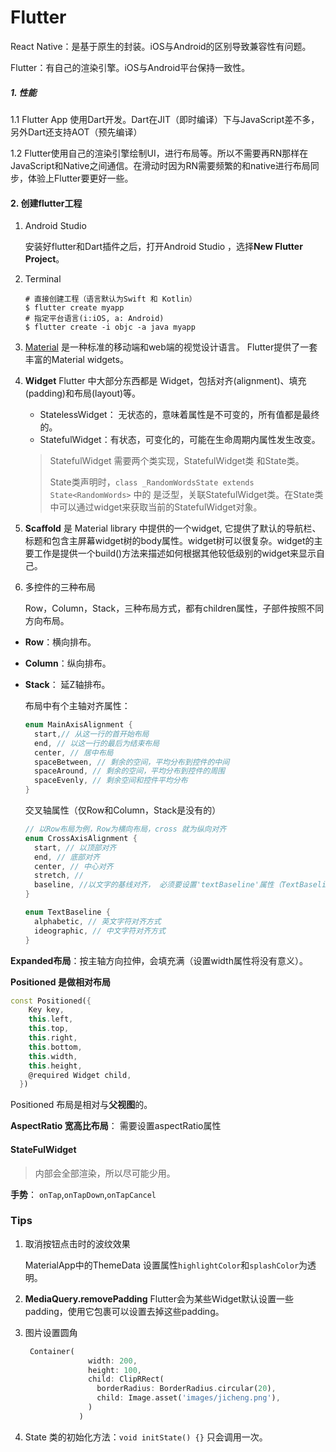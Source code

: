 # Flutter

React Native：是基于原生的封装。iOS与Android的区别导致兼容性有问题。

Flutter：有自己的渲染引擎。iOS与Android平台保持一致性。

##### 1. 性能

1.1 Flutter App 使用Dart开发。Dart在JIT（即时编译）下与JavaScript差不多，另外Dart还支持AOT（预先编译）

1.2 Flutter使用自己的渲染引擎绘制UI，进行布局等。所以不需要再RN那样在JavaScript和Native之间通信。在滑动时因为RN需要频繁的和native进行布局同步，体验上Flutter要更好一些。



#### 2. 创建flutter工程

1. Android Studio

   安装好flutter和Dart插件之后，打开Android Studio ，选择**New Flutter Project**。

2. Terminal

   ```shell
   # 直接创建工程（语言默认为Swift 和 Kotlin）
   $ flutter create myapp
   # 指定平台语言(i:iOS, a: Android)
   $ flutter create -i objc -a java myapp
   ```



1. [Material](https://material.io/guidelines/) 是一种标准的移动端和web端的视觉设计语言。 Flutter提供了一套丰富的Material widgets。

2. **Widget** Flutter 中大部分东西都是 Widget，包括对齐(alignment)、填充(padding)和布局(layout)等。

   * StatelessWidget： 无状态的，意味着属性是不可变的，所有值都是最终的。
   * StatefulWidget：有状态，可变化的，可能在生命周期内属性发生改变。

   > StatefulWidget 需要两个类实现，StatefulWidget类 和State类。
   >
   > State类声明时，`class _RandomWordsState extends State<RandomWords>` 中的 <RandomWords> 是泛型，关联StatefulWidget类。在State类中可以通过widget来获取当前的StatefulWidget对象。

3. **Scaffold** 是 Material library 中提供的一个widget, 它提供了默认的导航栏、标题和包含主屏幕widget树的body属性。widget树可以很复杂。widget的主要工作是提供一个build()方法来描述如何根据其他较低级别的widget来显示自己。

4. 多控件的三种布局

   Row，Column，Stack，三种布局方式，都有children属性，子部件按照不同方向布局。

* **Row**：横向排布。

* **Column**：纵向排布。

* **Stack**： 延Z轴排布。

  布局中有个主轴对齐属性：

  ```dart
  enum MainAxisAlignment {
    start,// 从这一行的首开始布局
    end, // 以这一行的最后为结束布局
    center, // 居中布局
    spaceBetween, // 剩余的空间，平均分布到控件的中间
    spaceAround, // 剩余的空间，平均分布到控件的周围
    spaceEvenly, // 剩余空间和控件平均分布
  }
  ```

  交叉轴属性（仅Row和Column，Stack是没有的）

  ```dart
  // 以Row布局为例，Row为横向布局，cross 就为纵向对齐
  enum CrossAxisAlignment {
    start, // 以顶部对齐
    end, // 底部对齐
    center, // 中心对齐
    stretch, // 
    baseline, //以文字的基线对齐， 必须要设置'textBaseline'属性（TextBaseline），否则报错
  }
  
  enum TextBaseline {
    alphabetic, // 英文字符对齐方式
    ideographic, // 中文字符对齐方式
  }
  ```



**Expanded布局**：按主轴方向拉伸，会填充满（设置width属性将没有意义）。

**Positioned 是做相对布局**

```dart
const Positioned({
    Key key,
    this.left,
    this.top,
    this.right,
    this.bottom,
    this.width,
    this.height,
    @required Widget child,
  })
```

Positioned 布局是相对与**父视图**的。

**AspectRatio 宽高比布局**： 需要设置aspectRatio属性



#### **StateFulWidget**

> 内部会全部渲染，所以尽可能少用。



**手势**： `onTap`,`onTapDown`,`onTapCancel`



### Tips

1. 取消按钮点击时的波纹效果

   MaterialApp中的ThemeData 设置属性`highlightColor`和`splashColor`为透明。

2. **MediaQuery.removePadding**
   Flutter会为某些Widget默认设置一些padding，使用它包裹可以设置去掉这些padding。

3. 图片设置圆角

   ```dart
    Container(
                 width: 200,
                 height: 100,
                 child: ClipRRect(
                   borderRadius: BorderRadius.circular(20),
                   child: Image.asset('images/jicheng.png'),
                 )
               )
   ```

4. State 类的初始化方法：`void initState() {}` 只会调用一次。